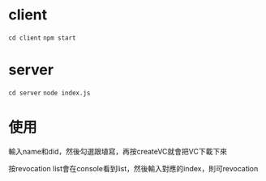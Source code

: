 # client
`cd client`
`npm start`

# server 
`cd server`
`node index.js`

# 使用
輸入name和did，然後勾選跟埴寫，再按createVC就會把VC下載下來

按revocation list會在console看到list，然後輸入對應的index，則可revocation


